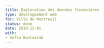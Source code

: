 ```yaml
---
title: Exploration des données financières
type: développement web
for: Ville de Montreuil
status: done
date: 2019-12-01
with:
- Sofia Boulaarab
---
```

